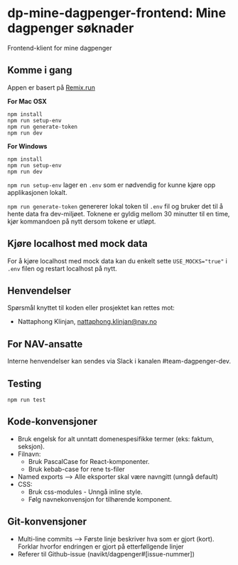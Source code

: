 # dp-mine-dagpenger-frontend: Mine dagpenger søknader

Frontend-klient for mine dagpenger

## Komme i gang

Appen er basert på [Remix.run](https://remix.run/)

**For Mac OSX**

```shell
npm install
npm run setup-env
npm run generate-token
npm run dev
```

**For Windows**

```shell
npm install
npm run setup-env
npm run dev
```

`npm run setup-env` lager en `.env` som er nødvendig for kunne kjøre opp applikasjonen lokalt.

`npm run generate-token` genererer lokal token til `.env` fil og bruker det til å hente data fra dev-miljøet. Toknene er gyldig mellom 30 minutter til en time, kjør kommandoen på nytt dersom tokene er utløpt.

## Kjøre localhost med mock data

For å kjøre localhost med mock data kan du enkelt sette `USE_MOCKS="true"` i `.env` filen og restart localhost på nytt.

## Henvendelser

Spørsmål knyttet til koden eller prosjektet kan rettes mot:

- Nattaphong Klinjan, nattaphong.klinjan@nav.no

## For NAV-ansatte

Interne henvendelser kan sendes via Slack i kanalen #team-dagpenger-dev.

## Testing

```shell
npm run test
```

## Kode-konvensjoner

- Bruk engelsk for alt unntatt domenespesifikke termer (eks: faktum, seksjon).
- Filnavn:
  - Bruk PascalCase for React-komponenter.
  - Bruk kebab-case for rene ts-filer
- Named exports --> Alle eksporter skal være navngitt (unngå default)
- CSS:
  - Bruk css-modules - Unngå inline style.
  - Følg navnekonvensjon for tilhørende komponent.

## Git-konvensjoner

- Multi-line commits --> Første linje beskriver hva som er gjort (kort). Forklar hvorfor endringen er gjort på etterføllgende linjer
- Referer til Github-issue (navikt/dagpenger#[issue-nummer])
